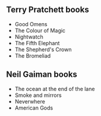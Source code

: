 ## Terry Pratchett books
- Good Omens
- The Colour of Magic
- Nightwatch
- The Fifth Elephant
- The Shepherd's Crown
- The Bromeliad

## Neil Gaiman books
- The ocean at the end of the lane
- Smoke and mirrors
- Neverwhere
- American Gods